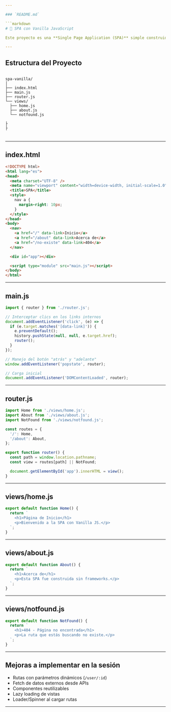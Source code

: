 ```yaml
---

### `README.md`

```markdown
# 🧪 SPA con Vanilla JavaScript

Este proyecto es una **Single Page Application (SPA)** simple construida sin frameworks (ni React, ni Vue, ni Angular). Utiliza solo HTML, CSS y JavaScript moderno (ES Modules) para gestionar rutas y vistas dinámicamente.

---
```


## Estructura del Proyecto

```

spa-vanilla/
│
├── index.html
├── main.js
├── router.js
└── views/
  ├── home.js
  ├── about.js
  └── notfound.js

├
├


````

---

## index.html

```html
<!DOCTYPE html>
<html lang="es">
<head>
  <meta charset="UTF-8" />
  <meta name="viewport" content="width=device-width, initial-scale=1.0"/>
  <title>SPA</title>
  <style>
    nav a {
      margin-right: 10px;
    }
  </style>
</head>
<body>
  <nav>
    <a href="/" data-link>Inicio</a>
    <a href="/about" data-link>Acerca de</a>
    <a href="/no-existe" data-link>404</a>
  </nav>

  <div id="app"></div>

  <script type="module" src="main.js"></script>
</body>
</html>
````

---

## main.js

```js
import { router } from './router.js';

// Interceptar clics en los links internos
document.addEventListener('click', (e) => {
  if (e.target.matches('[data-link]')) {
    e.preventDefault();
    history.pushState(null, null, e.target.href);
    router();
  }
});

// Manejo del botón "atrás" y "adelante"
window.addEventListener('popstate', router);

// Carga inicial
document.addEventListener('DOMContentLoaded', router);
```

---

## router.js

```js
import Home from './views/home.js';
import About from './views/about.js';
import NotFound from './views/notfound.js';

const routes = {
  '/': Home,
  '/about': About,
};

export function router() {
  const path = window.location.pathname;
  const view = routes[path] || NotFound;

  document.getElementById('app').innerHTML = view();
}
```

---

## views/home.js

```js
export default function Home() {
  return `
    <h1>Página de Inicio</h1>
    <p>Bienvenido a la SPA con Vanilla JS.</p>
  `;
}
```

---

## views/about.js

```js
export default function About() {
  return `
    <h1>Acerca de</h1>
    <p>Esta SPA fue construida sin frameworks.</p>
  `;
}
```

---

## views/notfound.js

```js
export default function NotFound() {
  return `
    <h1>404 - Página no encontrada</h1>
    <p>La ruta que estás buscando no existe.</p>
  `;
}
```

---

## Mejoras a implementar en la sesión

* Rutas con parámetros dinámicos (`/user/:id`)
* Fetch de datos externos desde APIs
* Componentes reutilizables
* Lazy loading de vistas
* Loader/Spinner al cargar rutas

---